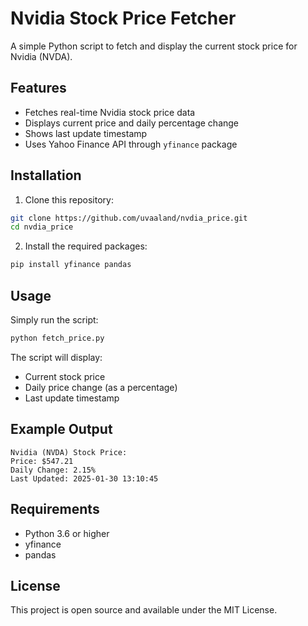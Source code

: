 # Nvidia Stock Price Fetcher

A simple Python script to fetch and display the current stock price for Nvidia (NVDA).

## Features

- Fetches real-time Nvidia stock price data
- Displays current price and daily percentage change
- Shows last update timestamp
- Uses Yahoo Finance API through `yfinance` package

## Installation

1. Clone this repository:
```bash
git clone https://github.com/uvaaland/nvdia_price.git
cd nvdia_price
```

2. Install the required packages:
```bash
pip install yfinance pandas
```

## Usage

Simply run the script:
```bash
python fetch_price.py
```

The script will display:
- Current stock price
- Daily price change (as a percentage)
- Last update timestamp

## Example Output

```
Nvidia (NVDA) Stock Price:
Price: $547.21
Daily Change: 2.15%
Last Updated: 2025-01-30 13:10:45
```

## Requirements

- Python 3.6 or higher
- yfinance
- pandas

## License

This project is open source and available under the MIT License.